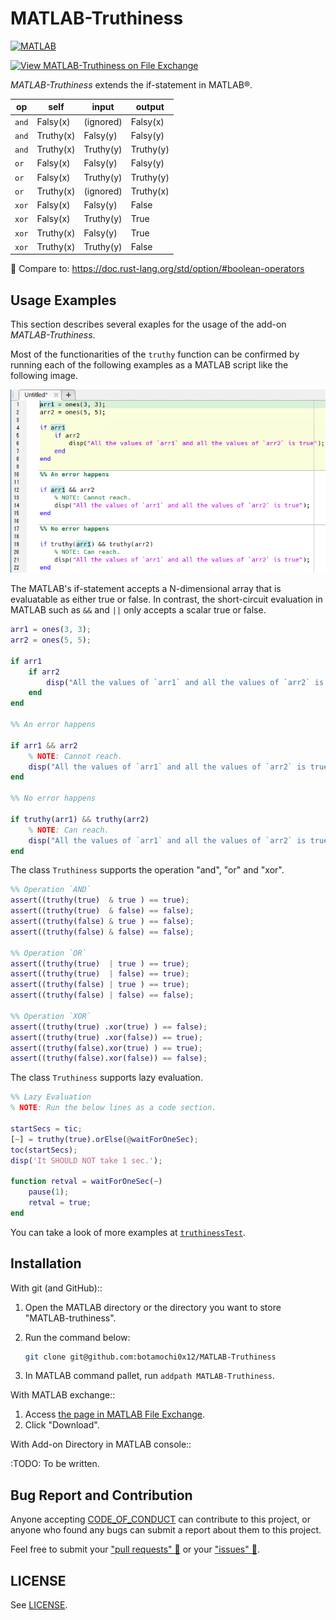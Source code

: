 MATLAB-Truthiness
=================

[![MATLAB](https://github.com/botamochi0x12/matlab-truthiness/actions/workflows/ci.yml/badge.svg)](https://github.com/botamochi0x12/matlab-truthiness/actions/workflows/ci.yml)

[![View MATLAB-Truthiness on File Exchange](https://www.mathworks.com/matlabcentral/images/matlab-file-exchange.svg)](https://jp.mathworks.com/matlabcentral/fileexchange/119863-matlab-truthiness)

*MATLAB-Truthiness* extends the if-statement in MATLAB®.

<!-- TODO: Add an usage example. -->

|  op   |  self     |   input   |   output  |
|-------|-----------|-----------|-----------|
| `and` | Falsy(x)  | (ignored) | Falsy(x)  |
| `and` | Truthy(x) | Falsy(y)  | Falsy(y)  |
| `and` | Truthy(x) | Truthy(y) | Truthy(y) |
| `or`  | Falsy(x)  | Falsy(y)  | Falsy(y)  |
| `or`  | Falsy(x)  | Truthy(y) | Truthy(y) |
| `or`  | Truthy(x) | (ignored) | Truthy(x) |
| `xor` | Falsy(x)  | Falsy(y)  | False     |
| `xor` | Falsy(x)  | Truthy(y) | True      |
| `xor` | Truthy(x) | Falsy(y)  | True      |
| `xor` | Truthy(x) | Truthy(y) | False     |

:memo: Compare to: <https://doc.rust-lang.org/std/option/#boolean-operators>

Usage Examples
--------------

This section describes several exaples for the usage of the add-on *MATLAB-Truthiness*.

Most of the functionarities of the `truthy` function
can be confirmed by running each of the following examples as a MATLAB script
like the following image.

![How to run a usage example](./how-to-run-examples.png)

<!-- TODO: Write what the truthiness and falseiness are. -->

The MATLAB's if-statement accepts a N-dimensional array that is evaluatable as either true or false.
In contrast, the short-circuit evaluation in MATLAB such as `&&` and `||` only accepts a scalar true or false.

```matlab
arr1 = ones(3, 3);
arr2 = ones(5, 5);

if arr1
    if arr2
        disp("All the values of `arr1` and all the values of `arr2` is true");
    end
end

%% An error happens

if arr1 && arr2
    % NOTE: Cannot reach.
    disp("All the values of `arr1` and all the values of `arr2` is true");
end

%% No error happens

if truthy(arr1) && truthy(arr2)
    % NOTE: Can reach.
    disp("All the values of `arr1` and all the values of `arr2` is true");
end
```

The class `Truthiness` supports the operation "and", "or" and "xor".

```matlab
%% Operation `AND`
assert((truthy(true)  & true ) == true);
assert((truthy(true)  & false) == false);
assert((truthy(false) & true ) == false);
assert((truthy(false) & false) == false);

%% Operation `OR`
assert((truthy(true)  | true ) == true);
assert((truthy(true)  | false) == true);
assert((truthy(false) | true ) == true);
assert((truthy(false) | false) == false);

%% Operation `XOR`
assert((truthy(true) .xor(true) ) == false);
assert((truthy(true) .xor(false)) == true);
assert((truthy(false).xor(true) ) == true);
assert((truthy(false).xor(false)) == false);
```

The class `Truthiness` supports lazy evaluation.

```matlab
%% Lazy Evaluation
% NOTE: Run the below lines as a code section.

startSecs = tic;
[~] = truthy(true).orElse(@waitForOneSec);
toc(startSecs);
disp('It SHOULD NOT take 1 sec.');

function retval = waitForOneSec(~)
    pause(1);
    retval = true;
end
```

You can take a look of more examples at [`truthinessTest`](./truthinessTest.m).

Installation
------------

With git (and GitHub)::

1. Open the MATLAB directory or the directory you want to store "MATLAB-truthiness".
2. Run the command below:

    ```bash
    git clone git@github.com:botamochi0x12/MATLAB-Truthiness
    ```

3. In MATLAB command pallet, run `addpath MATLAB-Truthiness`.

With MATLAB exchange::

1. Access [the page in MATLAB File Exchange](https://jp.mathworks.com/matlabcentral/fileexchange/119863-matlab-truthiness).
2. Click "Download".

With Add-on Directory in MATLAB console::

:TODO: To be written.

Bug Report and Contribution
---------------------------

Anyone accepting [CODE_OF_CONDUCT](./.github/CODE_OF_CONDUCT.md) can contribute to this project,
or anyone who found any bugs can submit a report about them to this project.

Feel free to submit your ["pull requests" :twisted_rightwards_arrows:](https://github.com/botamochi0x12/matlab-truthiness/pulls) or your ["issues" :speech_balloon:](https://github.com/botamochi0x12/matlab-truthiness/issues).

LICENSE
-------

See [LICENSE](./LICENSE).
